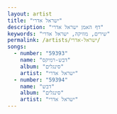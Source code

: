 ```yaml
---
layout: artist
title: "ישראל אדרי"
description: "דף האמן ישראל אדרי"
keywords: "שירים, מוזיקה, ישראל אדרי"
permalink: /artists/ישראל-אדרי/
songs:
  - number: "59393"
    name: "דבש-רמיקס"
    album: "סינגלים"
    artist: "ישראל אדרי"
  - number: "59394"
    name: "דבש"
    album: "סינגלים"
    artist: "ישראל אדרי"
---
```

